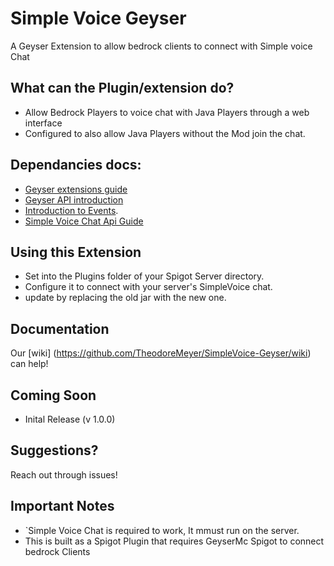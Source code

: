 # Simple Voice Geyser
A Geyser Extension to allow bedrock clients to connect with Simple voice Chat

## What can the Plugin/extension do?
- Allow Bedrock Players to voice chat with Java Players through a web interface
- Configured to also allow Java Players without the Mod join the chat.
  
## Dependancies docs:
- [Geyser extensions guide](https://wiki.geysermc.org/geyser/extensions/)
- [Geyser API introduction](https://wiki.geysermc.org/geyser/api/)
- [Introduction to Events](https://wiki.geysermc.org/geyser/events).
- [Simple Voice Chat Api Guide](https://modrepo.de/minecraft/voicechat/api/overview)

## Using this Extension
- Set into the Plugins folder of your Spigot Server directory.
- Configure it to connect with your server's SimpleVoice chat.
- update by replacing the old jar with the new one.

## Documentation
Our [wiki] (https://github.com/TheodoreMeyer/SimpleVoice-Geyser/wiki) can help!

## Coming Soon
- Inital Release (v 1.0.0)

## Suggestions?
Reach out through issues!

## Important Notes
- `Simple Voice Chat is required to work, It mmust run on the server.
- This is built as a Spigot Plugin that requires GeyserMc Spigot to connect bedrock Clients

